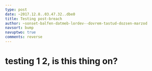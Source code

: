 ```yaml
---
type: post
date: ~2017.12.8..03.47.32..dbe0
title: Testing post-breach
author: ~sonset-balfen-datmeb-lordev--dovrem-tastud-dozsen-marzod
navsort: bump
navuptwo: true
comments: reverse
---
```


# testing 1 2, is this thing on?